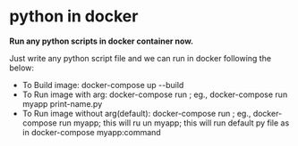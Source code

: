 # python in docker
**Run any python scripts in docker container now.**

Just write any python script file and we can run in docker following the below:

* To Build image: docker-compose up --build
* To Run image with arg: docker-compose run <service-name> <python-filename>; eg., docker-compose run myapp print-name.py
* To Run image without arg(default): docker-compose run <service-name>; eg., docker-compose run myapp; this will ru un myapp; this will run default py file as in docker-compose myapp:command
